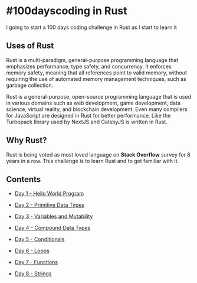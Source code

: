 # #100dayscoding in Rust

I going to start a 100 days coding challenge in Rust as I start to learn it

## Uses of Rust

Rust is a multi-paradigm, general-purpose programming language that emphasizes performance, type safety, and concurrency. It enforces memory safety, meaning that all references point to valid memory, without requiring the use of automated memory management techniques, such as garbage collection.

Rust is a general-purpose, open-source programming language that is used in various domains such as web development, game development, data science, virtual reality, and blockchain development. Even many compilers for JavaScript are designed in Rust for better performance. Like the Turbopack library used by NextJS and GatsbyJS is written in Rust.

## Why Rust?

Rust is being voted as most loved language on **Stack Overflow** survey for 8 years in a row. This challenge is to learn Rust and to get familiar with it.

## Contents

- [Day 1 - Hello World Program](https://github.com/Aniket200-ind/100dayscoding/tree/main/day1)

- [Day 2 - Primitive Data Types](https://github.com/Aniket200-ind/100dayscoding/tree/main/day2)

- [Day 3 - Variables and Mutability](https://github.com/Aniket200-ind/100dayscoding/tree/main/day3)

- [Day 4 - Compound Data Types](https://github.com/Aniket200-ind/100dayscoding/tree/main/day4)

- [Day 5 - Conditionals](https://github.com/Aniket200-ind/100dayscoding/tree/main/day5)

- [Day 6 - Loops](https://github.com/Aniket200-ind/100dayscoding/tree/main/day6)

- [Day 7 - Functions](https://github.com/Aniket200-ind/100dayscoding/tree/main/day7)

- [Day 8 - Strings](https://github.com/Aniket200-ind/100dayscoding/tree/main/day8)
